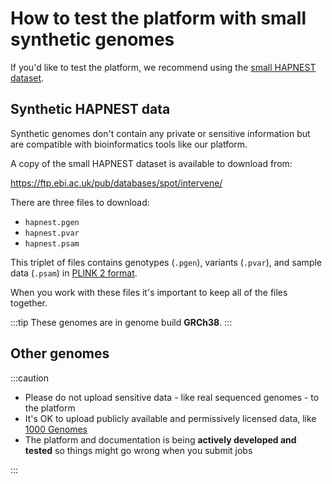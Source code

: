 # How to test the platform with small synthetic genomes

If you'd like to test the platform, we recommend using the [small HAPNEST dataset](https://pubmed.ncbi.nlm.nih.gov/37647640/).

## Synthetic HAPNEST data

Synthetic genomes don't contain any private or sensitive information but are compatible with bioinformatics tools like our platform.

A copy of the small HAPNEST dataset is available to download from:

https://ftp.ebi.ac.uk/pub/databases/spot/intervene/

There are three files to download:

* `hapnest.pgen`
* `hapnest.pvar`
* `hapnest.psam`

This triplet of files contains genotypes (`.pgen`), variants (`.pvar`), and sample data (`.psam`) in [PLINK 2 format](https://www.cog-genomics.org/plink/2.0/).

When you work with these files it's important to keep all of the files together.

:::tip
These genomes are in genome build **GRCh38**.
:::

## Other genomes

:::caution

* Please do not upload sensitive data - like real sequenced genomes - to the platform
* It's OK to upload publicly available and permissively licensed data, like [1000 Genomes](https://www.cog-genomics.org/plink/2.0/resources)
* The platform and documentation is being **actively developed and tested** so things might go wrong when you submit jobs

:::